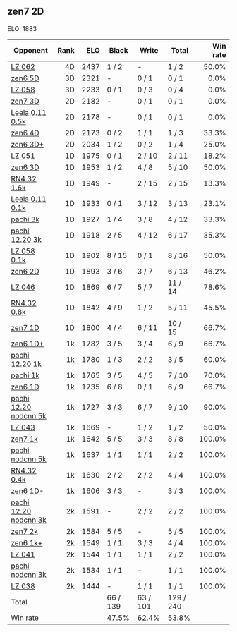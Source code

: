## zen7 2D ##

ELO: 1883

Opponent | Rank | ELO | Black | Write | Total | Win rate
---------|-----:|----:|-------|-------|-------|-------:
[LZ 062](LZ%20062.md) | 4D | 2437 | 1 / 2 | - | 1 / 2 | 50.0%
[zen6 5D](zen6%205D.md) | 3D | 2321 | - | 0 / 1 | 0 / 1 | 0.0%
[LZ 058](LZ%20058.md) | 3D | 2233 | 0 / 1 | 0 / 3 | 0 / 4 | 0.0%
[zen7 3D](zen7%203D.md) | 2D | 2182 | - | 0 / 1 | 0 / 1 | 0.0%
[Leela 0.11 0.5k](Leela%200.11%200.5k.md) | 2D | 2178 | - | 0 / 1 | 0 / 1 | 0.0%
[zen6 4D](zen6%204D.md) | 2D | 2173 | 0 / 2 | 1 / 1 | 1 / 3 | 33.3%
[zen6 3D+](zen6%203D+.md) | 2D | 2034 | 1 / 2 | 0 / 2 | 1 / 4 | 25.0%
[LZ 051](LZ%20051.md) | 1D | 1975 | 0 / 1 | 2 / 10 | 2 / 11 | 18.2%
[zen6 3D](zen6%203D.md) | 1D | 1953 | 1 / 2 | 4 / 8 | 5 / 10 | 50.0%
[RN4.32 1.6k](RN4.32%201.6k.md) | 1D | 1949 | - | 2 / 15 | 2 / 15 | 13.3%
[Leela 0.11 0.1k](Leela%200.11%200.1k.md) | 1D | 1933 | 0 / 1 | 3 / 12 | 3 / 13 | 23.1%
[pachi 3k](pachi%203k.md) | 1D | 1927 | 1 / 4 | 3 / 8 | 4 / 12 | 33.3%
[pachi 12.20 3k](pachi%2012.20%203k.md) | 1D | 1918 | 2 / 5 | 4 / 12 | 6 / 17 | 35.3%
[LZ 058 0.1k](LZ%20058%200.1k.md) | 1D | 1902 | 8 / 15 | 0 / 1 | 8 / 16 | 50.0%
[zen6 2D](zen6%202D.md) | 1D | 1893 | 3 / 6 | 3 / 7 | 6 / 13 | 46.2%
[LZ 046](LZ%20046.md) | 1D | 1869 | 6 / 7 | 5 / 7 | 11 / 14 | 78.6%
[RN4.32 0.8k](RN4.32%200.8k.md) | 1D | 1842 | 4 / 9 | 1 / 2 | 5 / 11 | 45.5%
[zen7 1D](zen7%201D.md) | 1D | 1800 | 4 / 4 | 6 / 11 | 10 / 15 | 66.7%
[zen6 1D+](zen6%201D+.md) | 1k | 1782 | 3 / 5 | 3 / 4 | 6 / 9 | 66.7%
[pachi 12.20 1k](pachi%2012.20%201k.md) | 1k | 1780 | 1 / 3 | 2 / 2 | 3 / 5 | 60.0%
[pachi 1k](pachi%201k.md) | 1k | 1765 | 3 / 5 | 4 / 5 | 7 / 10 | 70.0%
[zen6 1D](zen6%201D.md) | 1k | 1735 | 6 / 8 | 0 / 1 | 6 / 9 | 66.7%
[pachi 12.20 nodcnn 5k](pachi%2012.20%20nodcnn%205k.md) | 1k | 1727 | 3 / 3 | 6 / 7 | 9 / 10 | 90.0%
[LZ 043](LZ%20043.md) | 1k | 1669 | - | 1 / 2 | 1 / 2 | 50.0%
[zen7 1k](zen7%201k.md) | 1k | 1642 | 5 / 5 | 3 / 3 | 8 / 8 | 100.0%
[pachi nodcnn 5k](pachi%20nodcnn%205k.md) | 1k | 1637 | 1 / 1 | 1 / 1 | 2 / 2 | 100.0%
[RN4.32 0.4k](RN4.32%200.4k.md) | 1k | 1630 | 2 / 2 | 2 / 2 | 4 / 4 | 100.0%
[zen6 1D-](zen6%201D-.md) | 1k | 1606 | 3 / 3 | - | 3 / 3 | 100.0%
[pachi 12.20 nodcnn 3k](pachi%2012.20%20nodcnn%203k.md) | 2k | 1591 | - | 2 / 2 | 2 / 2 | 100.0%
[zen7 2k](zen7%202k.md) | 2k | 1584 | 5 / 5 | - | 5 / 5 | 100.0%
[zen6 1k+](zen6%201k+.md) | 2k | 1549 | 1 / 1 | 3 / 3 | 4 / 4 | 100.0%
[LZ 041](LZ%20041.md) | 2k | 1544 | 1 / 1 | 1 / 1 | 2 / 2 | 100.0%
[pachi nodcnn 3k](pachi%20nodcnn%203k.md) | 2k | 1534 | 1 / 1 | - | 1 / 1 | 100.0%
[LZ 038](LZ%20038.md) | 2k | 1444 | - | 1 / 1 | 1 / 1 | 100.0%
Total | | | 66 / 139 | 63 / 101 | 129 / 240 | 
Win rate| | | 47.5% | 62.4% | 53.8% | 
